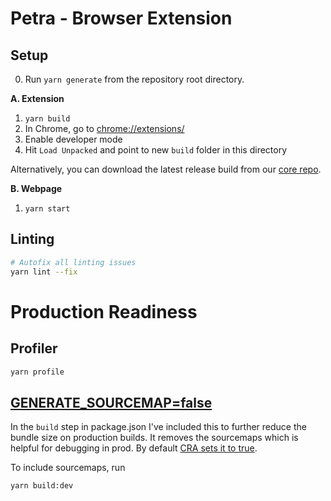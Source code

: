 # Petra - Browser Extension

## Setup

0. Run `yarn generate` from the repository root directory.

**A. Extension**
1. `yarn build`
2. In Chrome, go to [chrome://extensions/](chrome://extensions/)
3. Enable developer mode
4. Hit `Load Unpacked` and point to new `build` folder in this directory

Alternatively, you can download the latest release build from our [core repo](https://github.com/aptos-labs/aptos-core/releases).

**B. Webpage**
1. `yarn start`

## Linting
```bash
# Autofix all linting issues
yarn lint --fix
```

# Production Readiness
## Profiler
```bash
yarn profile
```

## [GENERATE_SOURCEMAP=false](https://dev.to/jburroughs/don-t-use-create-react-app-until-you-know-this-1a2d)
In the `build` step in package.json I've included this to further reduce the bundle size on production builds. It removes the sourcemaps which is helpful for 
debugging in prod. By default [CRA sets it to true](https://dev.to/jburroughs/don-t-use-create-react-app-until-you-know-this-1a2d).

To include sourcemaps, run

```bash
yarn build:dev
```
